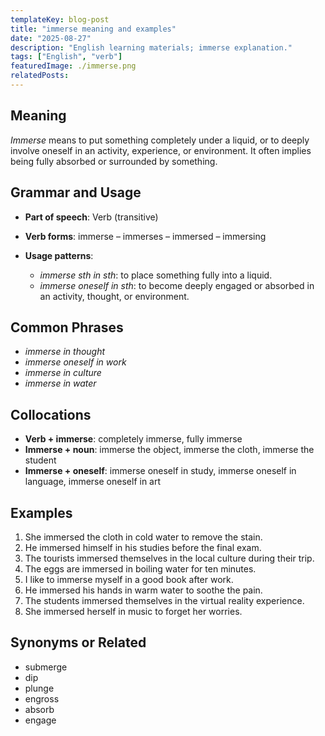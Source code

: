 ```yaml
---
templateKey: blog-post
title: "immerse meaning and examples"
date: "2025-08-27"
description: "English learning materials; immerse explanation."
tags: ["English", "verb"]
featuredImage: ./immerse.png
relatedPosts:
---
```


## Meaning

_Immerse_ means to put something completely under a liquid, or to deeply involve oneself in an activity, experience, or environment. It often implies being fully absorbed or surrounded by something.

## Grammar and Usage

- **Part of speech**: Verb (transitive)
- **Verb forms**: immerse – immerses – immersed – immersing
- **Usage patterns**:

  - _immerse sth in sth_: to place something fully into a liquid.
  - _immerse oneself in sth_: to become deeply engaged or absorbed in an activity, thought, or environment.

## Common Phrases

- _immerse in thought_
- _immerse oneself in work_
- _immerse in culture_
- _immerse in water_

## Collocations

- **Verb + immerse**: completely immerse, fully immerse
- **Immerse + noun**: immerse the object, immerse the cloth, immerse the student
- **Immerse + oneself**: immerse oneself in study, immerse oneself in language, immerse oneself in art

## Examples

1. She immersed the cloth in cold water to remove the stain.
2. He immersed himself in his studies before the final exam.
3. The tourists immersed themselves in the local culture during their trip.
4. The eggs are immersed in boiling water for ten minutes.
5. I like to immerse myself in a good book after work.
6. He immersed his hands in warm water to soothe the pain.
7. The students immersed themselves in the virtual reality experience.
8. She immersed herself in music to forget her worries.

## Synonyms or Related

- submerge
- dip
- plunge
- engross
- absorb
- engage
